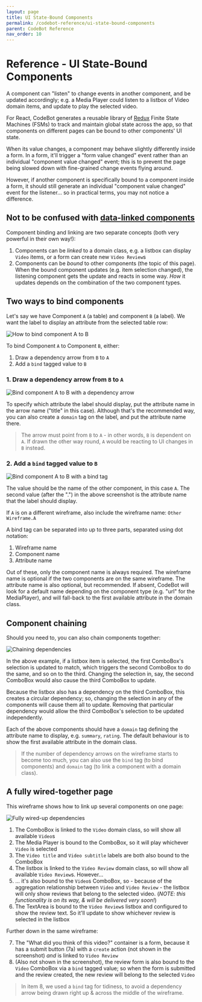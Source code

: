 ```yaml
---
layout: page
title: UI State-Bound Components
permalink: /codebot-reference/ui-state-bound-components
parent: CodeBot Reference
nav_order: 10
---
```


# Reference - UI State-Bound Components

A component can "listen" to change events in another component, and be updated accordingly; e.g. a Media Player could listen to a listbox of Video domain items, and update to play the selected video.

For React, CodeBot generates a reusable library of [Redux](https://redux.js.org/) Finite State Machines (FSMs) to track and maintain global state across the app, so that components on different pages can be bound to other components' UI state.

When its value changes, a component may behave slightly differently inside a form. In a form, it'll trigger a "form value changed" event rather than an individual "component value changed" event; this is to prevent the page being slowed down with fine-grained change events flying around.

However, if another component is specifically bound to a component inside a form, it should still generate an individual "component value changed" event for the listener... so in practical terms, you may not notice a difference.


## Not to be confused with [data-linked components](ui-data-linked-components)

Component binding and linking are two separate concepts (both very powerful in their own way!):

1. Components can be *linked* to a domain class, e.g. a listbox can display `Video` items, or a form can create new `Video Review`s
2. Components can be *bound* to other components (the topic of this page). When the bound component updates (e.g. item selection changed), the listening component gets the update and reacts in some way. *How* it updates depends on the combination of the two component types.

## Two ways to bind components

Let's say we have Component `A` (a table) and component `B` (a label). We want the label to display an attribute from the selected table row:

![How to bind component A to B](../images/reference/how-to-bind-1.png "How to bind component A to B")


To bind Component `A` to Component `B`, either:

1. Draw a dependency arrow from `B` to `A`
2. Add a `bind` tagged value to `B`

###  1. Draw a dependency arrow from `B` to `A`

![Bind component A to B with a dependency arrow](../images/reference/how-to-bind-2.png "Bind component A to B with a dependency arrow")

To specify which attribute the label should display, put the attribute name in the arrow name ("title" in this case). Although that's the recommended way, you can also create a `domain` tag on the label, and put the attribute name there.

> The arrow must point from `B` to `A` - in other words, `B` is dependent on `A`. If drawn the other way round, `A` would be reacting to UI changes in `B` instead.

### 2. Add a `bind` tagged value to `B`

![Bind component A to B with a bind tag](../images/reference/how-to-bind-3.png "Bind component A to B with a bind tag")

The value should be the name of the other component, in this case `A`. The second value (after the ".") in the above screenshot is the attribute name that the label should display.

If `A` is on a different wireframe, also include the wireframe name: `Other Wireframe.A`

A bind tag can be separated into up to three parts, separated using dot notation:

1. Wireframe name
2. Component name
3. Attribute name

Out of these, only the component name is always required. The wireframe name is optional if the two components are on the same wireframe. The attribute name is also optional, but recommended. If absent, CodeBot will look for a default name depending on the component type (e.g. "url" for the MediaPlayer), and will fall-back to the first available attribute in the domain class.

## Component chaining

Should you need to, you can also chain components together:

![Chaining dependencies](../images/reference/chaining-dependencies.png "Chaining dependencies")

In the above example, if a listbox item is selected, the first ComboBox's selection is updated to match, which triggers the second ComboBox to do the same, and so on to the third. Changing the selection in, say, the second ComboBox would also cause the third ComboBox to update.

Because the listbox also has a dependency on the third ComboBox, this creates a circular dependency; so, changing the selection in any of the components will cause them all to update. Removing that particular dependency would allow the third ComboBox's selection to be updated independently.

Each of the above components should have a `domain` tag defining the attribute name to display, e.g. `summary`, `rating`. The default behaviour is to show the first available attribute in the domain class.

> If the number of dependency arrows on the wireframe starts to become too much, you can also use the `bind` tag (to bind components) and `domain` tag (to link a component with a domain class).

## A fully wired-together page

This wireframe shows how to link up several components on one page:

![Fully wired-up dependencies](../images/reference/watch-video-dependencies.png "Fully wired-up dependencies")

1. The ComboBox is linked to the `Video` domain class, so will show all available `Video`s
2. The Media Player is bound to the ComboBox, so it will play whichever `Video` is selected
3. The `Video title` and `Video subtitle` labels are both also bound to the ComboBox
4. The listbox is linked to the `Video Review` domain class, so will show all available `Video Review`s. However...
5. ... it's also bound to the `Video`s ComboBox, so - because of the aggregation relationship between `Video` and `Video Review` - the listbox will only show reviews that belong to the selected video. (*NOTE: this functionality is on its way, & will be delivered very soon!*)
6. The TextArea is bound to the `Video Review`s listbox and configured to show the review text. So it'll update to show whichever review is selected in the listbox

Further down in the same wireframe:

7. The "What did you think of this video?" container is a form, because it has a submit button (7a) with a `create` action (not shown in the screenshot) *and* is linked to `Video Review`
8. (Also not shown in the screenshot), the review form is also bound to the `Video` ComboBox via a `bind` tagged value; so when the form is submitted and the review created, the new review will belong to the selected `Video`

> In item 8, we used a `bind` tag for tidiness, to avoid a dependency arrow being drawn right up & across the middle of the wireframe.
